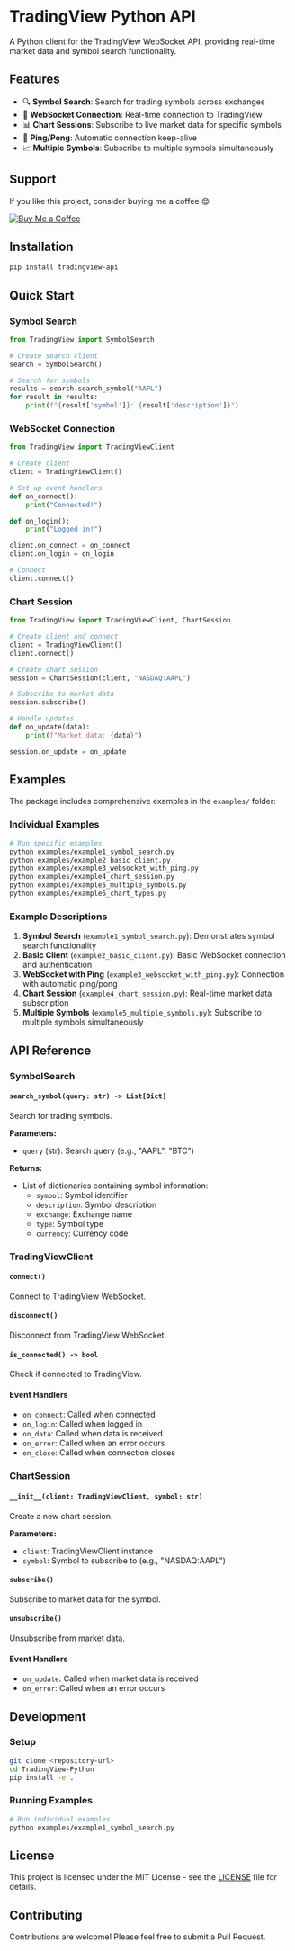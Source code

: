 # TradingView Python API

A Python client for the TradingView WebSocket API, providing real-time market data and symbol search functionality.

## Features

- 🔍 **Symbol Search**: Search for trading symbols across exchanges
- 🔌 **WebSocket Connection**: Real-time connection to TradingView
- 📊 **Chart Sessions**: Subscribe to live market data for specific symbols
- 🔄 **Ping/Pong**: Automatic connection keep-alive
- 📈 **Multiple Symbols**: Subscribe to multiple symbols simultaneously

## Support

If you like this project, consider buying me a coffee 😊

[![Buy Me a Coffee](https://img.shields.io/badge/-Buy%20Me%20a%20Coffee-FFDD00?style=for-the-badge&logo=buy-me-a-coffee&logoColor=black)](https://buymeacoffee.com/2k21akashx)

## Installation

```bash
pip install tradingview-api
```

## Quick Start

### Symbol Search

```python
from TradingView import SymbolSearch

# Create search client
search = SymbolSearch()

# Search for symbols
results = search.search_symbol("AAPL")
for result in results:
    print(f"{result['symbol']}: {result['description']}")
```

### WebSocket Connection

```python
from TradingView import TradingViewClient

# Create client
client = TradingViewClient()

# Set up event handlers
def on_connect():
    print("Connected!")

def on_login():
    print("Logged in!")

client.on_connect = on_connect
client.on_login = on_login

# Connect
client.connect()
```

### Chart Session

```python
from TradingView import TradingViewClient, ChartSession

# Create client and connect
client = TradingViewClient()
client.connect()

# Create chart session
session = ChartSession(client, "NASDAQ:AAPL")

# Subscribe to market data
session.subscribe()

# Handle updates
def on_update(data):
    print(f"Market data: {data}")

session.on_update = on_update
```

## Examples

The package includes comprehensive examples in the `examples/` folder:

### Individual Examples

```bash
# Run specific examples
python examples/example1_symbol_search.py
python examples/example2_basic_client.py
python examples/example3_websocket_with_ping.py
python examples/example4_chart_session.py
python examples/example5_multiple_symbols.py
python examples/example6_chart_types.py
```

### Example Descriptions

1. **Symbol Search** (`example1_symbol_search.py`): Demonstrates symbol search functionality
2. **Basic Client** (`example2_basic_client.py`): Basic WebSocket connection and authentication
3. **WebSocket with Ping** (`example3_websocket_with_ping.py`): Connection with automatic ping/pong
4. **Chart Session** (`example4_chart_session.py`): Real-time market data subscription
5. **Multiple Symbols** (`example5_multiple_symbols.py`): Subscribe to multiple symbols simultaneously

## API Reference

### SymbolSearch

#### `search_symbol(query: str) -> List[Dict]`

Search for trading symbols.

**Parameters:**
- `query` (str): Search query (e.g., "AAPL", "BTC")

**Returns:**
- List of dictionaries containing symbol information:
  - `symbol`: Symbol identifier
  - `description`: Symbol description
  - `exchange`: Exchange name
  - `type`: Symbol type
  - `currency`: Currency code

### TradingViewClient

#### `connect()`

Connect to TradingView WebSocket.

#### `disconnect()`

Disconnect from TradingView WebSocket.

#### `is_connected() -> bool`

Check if connected to TradingView.

#### Event Handlers

- `on_connect`: Called when connected
- `on_login`: Called when logged in
- `on_data`: Called when data is received
- `on_error`: Called when an error occurs
- `on_close`: Called when connection closes

### ChartSession

#### `__init__(client: TradingViewClient, symbol: str)`

Create a new chart session.

**Parameters:**
- `client`: TradingViewClient instance
- `symbol`: Symbol to subscribe to (e.g., "NASDAQ:AAPL")

#### `subscribe()`

Subscribe to market data for the symbol.

#### `unsubscribe()`

Unsubscribe from market data.

#### Event Handlers

- `on_update`: Called when market data is received
- `on_error`: Called when an error occurs

## Development

### Setup

```bash
git clone <repository-url>
cd TradingView-Python
pip install -e .
```

### Running Examples

```bash
# Run individual examples
python examples/example1_symbol_search.py
```

## License

This project is licensed under the MIT License - see the [LICENSE](LICENSE) file for details.

## Contributing

Contributions are welcome! Please feel free to submit a Pull Request. 